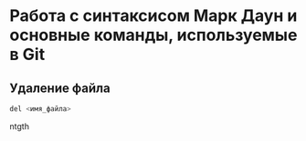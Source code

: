 # Работа с синтаксисом Марк Даун и основные команды, используемые в Git

## Удаление файла
```sh
del <имя_файла>
```
ntgth

